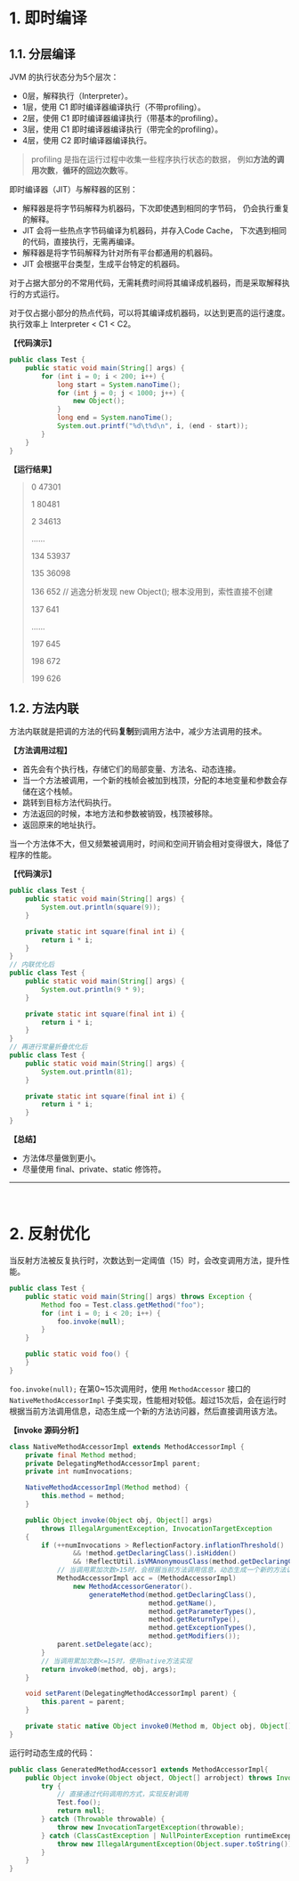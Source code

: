 # 1. 即时编译

## 1.1. 分层编译

JVM 的执行状态分为5个层次：

- 0层，解释执行（Interpreter）。
- 1层，使用 C1 即时编译器编译执行（不带profiling）。
- 2层，使佣 C1 即时编译器编译执行（带基本的profiling）。
- 3层，使用 C1 即时编译器编译执行（带完全的profiling）。
- 4层，使用 C2 即时编译器编译执行。

>  profiling 是指在运行过程中收集一些程序执行状态的数据， 例如**方法的调用次数**，**循环的回边次数**等。

即时编译器（JIT）与解释器的区别：

- 解释器是将字节码解释为机器码，下次即使遇到相同的字节码， 仍会执行重复的解释。
- JIT 会将一些热点字节码编译为机器码，并存入Code Cache， 下次遇到相同的代码，直接执行，无需再编译。
- 解释器是将字节码解释为针对所有平台都通用的机器码。
- JIT 会根据平台类型，生成平台特定的机器码。

对于占据大部分的不常用代码，无需耗费时间将其编译成机器码，而是采取解释执行的方式运行。

对于仅占据小部分的热点代码，可以将其编译成机器码，以达到更高的运行速度。执行效率上 Interpreter < C1 < C2。

**【代码演示】**

```java
public class Test {
    public static void main(String[] args) {
        for (int i = 0; i < 200; i++) {
            long start = System.nanoTime();
            for (int j = 0; j < 1000; j++) {
                new Object();
            }
            long end = System.nanoTime();
            System.out.printf("%d\t%d\n", i, (end - start));
        }
    }
}
```

**【运行结果】**

> 0	47301
>
> 1	80481
>
> 2	34613
>
> ......
>
> 134	53937
>
> 135	36098
>
> 136	652			// 逃逸分析发现 new Object(); 根本没用到，索性直接不创建
>
> 137	641
>
> ......
>
> 197	645
>
> 198	672
>
> 199	626

## 1.2. 方法内联

方法内联就是把调的方法的代码**复制**到调用方法中，减少方法调用的技术。

**【方法调用过程】**

- 首先会有个执行栈，存储它们的局部变量、方法名、动态连接。
- 当一个方法被调用，一个新的栈帧会被加到栈顶，分配的本地变量和参数会存储在这个栈帧。
- 跳转到目标方法代码执行。
- 方法返回的时候，本地方法和参数被销毁，栈顶被移除。
- 返回原来的地址执行。

当一个方法体不大，但又频繁被调用时，时间和空间开销会相对变得很大，降低了程序的性能。

**【代码演示】**

```java
public class Test {
    public static void main(String[] args) {
        System.out.println(square(9));
    }

    private static int square(final int i) {
        return i * i;
    }
}
// 内联优化后
public class Test {
    public static void main(String[] args) {
        System.out.println(9 * 9);
    }

    private static int square(final int i) {
        return i * i;
    }
}
// 再进行常量折叠优化后
public class Test {
    public static void main(String[] args) {
        System.out.println(81);
    }

    private static int square(final int i) {
        return i * i;
    }
}
```

**【总结】**

- 方法体尽量做到更小。
- 尽量使用 final、private、static 修饰符。

---

<br/>

# 2. 反射优化

当反射方法被反复执行时，次数达到一定阈值（15）时，会改变调用方法，提升性能。

```java
public class Test {
    public static void main(String[] args) throws Exception {
        Method foo = Test.class.getMethod("foo");
        for (int i = 0; i < 20; i++) {
            foo.invoke(null);
        }
    }

    public static void foo() {
    }
}
```

`foo.invoke(null);` 在第0~15次调用时，使用 `MethodAccessor` 接口的 `NativeMethodAccessorImpl` 子类实现，性能相对较低。超过15次后，会在运行时根据当前方法调用信息，动态生成一个新的方法访问器，然后直接调用该方法。

**【invoke 源码分析】**

```java
class NativeMethodAccessorImpl extends MethodAccessorImpl {
    private final Method method;
    private DelegatingMethodAccessorImpl parent;
    private int numInvocations;

    NativeMethodAccessorImpl(Method method) {
        this.method = method;
    }

    public Object invoke(Object obj, Object[] args)
        throws IllegalArgumentException, InvocationTargetException
    {
        if (++numInvocations > ReflectionFactory.inflationThreshold()
                && !method.getDeclaringClass().isHidden()
                && !ReflectUtil.isVMAnonymousClass(method.getDeclaringClass())) {
            // 当调用累加次数>15时，会根据当前方法调用信息，动态生成一个新的方法访问器（动态生成字节码）
            MethodAccessorImpl acc = (MethodAccessorImpl)
                new MethodAccessorGenerator().
                    generateMethod(method.getDeclaringClass(),
                                   method.getName(),
                                   method.getParameterTypes(),
                                   method.getReturnType(),
                                   method.getExceptionTypes(),
                                   method.getModifiers());
            parent.setDelegate(acc);
        }
		// 当调用累加次数<=15时，使用native方法实现
        return invoke0(method, obj, args);
    }

    void setParent(DelegatingMethodAccessorImpl parent) {
        this.parent = parent;
    }

    private static native Object invoke0(Method m, Object obj, Object[] args);
}
```

运行时动态生成的代码：

```java
public class GeneratedMethodAccessor1 extends MethodAccessorImpl{
    public Object invoke(Object object, Object[] arrobject) throws InvocationTargetException {
        try {
            // 直接通过代码调用的方式，实现反射调用
            Test.foo();
            return null;
        } catch (Throwable throwable) {
            throw new InvocationTargetException(throwable);
        } catch (ClassCastException | NullPointerException runtimeException) {
            throw new IllegalArgumentException(Object.super.toString());
        }
    }
}
```

